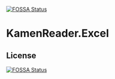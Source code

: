 [![FOSSA Status](https://app.fossa.io/api/projects/git%2Bgithub.com%2Fasakura89%2FKamenReader.Excel.svg?type=shield)](https://app.fossa.io/projects/git%2Bgithub.com%2Fasakura89%2FKamenReader.Excel?ref=badge_shield)

KamenReader.Excel
==========


## License
[![FOSSA Status](https://app.fossa.io/api/projects/git%2Bgithub.com%2Fasakura89%2FKamenReader.Excel.svg?type=large)](https://app.fossa.io/projects/git%2Bgithub.com%2Fasakura89%2FKamenReader.Excel?ref=badge_large)